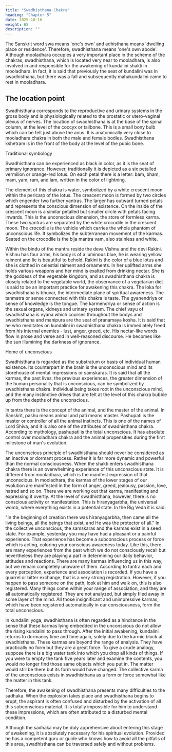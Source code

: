```yaml
---
title: "Swadhisthana Chakra"
heading: "Chapter 5"
date: 2025-10-16
weight: 65
description: ""
---
```



The Sanskrit word swa means 'one's own' and adhisthana means 'dwelling place or
residence'. Therefore, swadhisthana means 'one's own abode'. Although mooladhara
occupies a very important place in the scheme of the chakras, swadhisthana, which is
located very near to mooladhara, is also involved in and responsible for the awakening of
kundalini shakti in mooladhara. In fact, it is said that previously the seat of kundalini was
in swadhisthana, but there was a fall and subsequently mahakundalini came to rest in
mooladhara.

## The location point

Swadhisthana corresponds to the reproductive and urinary systems in the gross body
and is physiologically related to the prostatic or utero-vaginal plexus of nerves. The
location of swadhisthana is at the base of the spinal column, at the level of the coccyx or
tailbone. This is a small bony bulb which can be felt just above the anus. It is
anatomically very close to mooladhara chakra in both the male and female bodies.
Swadhisthana kshetram is in the front of the body at the level of the pubic bone.

Traditional symbology

Swadhisthana can be experienced as black in color, as it is the seat of primary
ignorance. However, traditionally it is depicted as a six petalled vermilion or orange-red
lotus. On each petal there is a letter: bam, bham, mam, yam, ram, and lam, written in the
color of lightning.

The element of this chakra is water, symbolized by a white crescent moon within the
pericarp of the lotus. The crescent moon is formed by two circles which engender two
further yantras. The larger has outward turned petals and represents the conscious
dimension of existence. On the inside of the crescent moon is a similar petalled but
smaller circle with petals facing inwards. This is the unconscious dimension, the store of
formless karma. These two yantras are separated by the white crocodile in the crescent
moon. The crocodile is the vehicle which carries the whole phantom of unconscious life.
It symbolizes the subterranean movement of the karmas. Seated on the crocodile is the
bija mantra vam, also stainless and white.

Within the bindu of the mantra reside the deva Vishnu and the devi Rakini. Vishnu
has four arms, his body is of a luminous blue, he is wearing yellow raiment and lie is
beautiful to behold. Rakini is the color of a blue lotus and she is clothed in celestial
raiment and ornaments. In her uplifted arms she holds various weapons and her mind is
exalted from drinking nectar. She is the goddess of the vegetable kingdom, and as
swadhisthana chakra is closely related to the vegetable world, the observance of a
vegetarian diet is said to be an important practice for awakening this chakra.
The loka for swadhisthana is bhuvar, the intermediate plane of spiritual awareness.
The tanmatra or sense connected with this chakra is taste. The gyanendriya or sense of
knowledge is the tongue. The karmendriya or sense of action is the sexual organs,
kidneys and urinary system. The chief vayu of swadhisthana is vyana which courses
throughout the bodys and swadhisthana and manipura are the seat of pranamaya kosha.
It is said that he who meditates on kundalini in swadhisthana chakra is immediately
freed from his internal enemies - lust, anger, greed, etc. His nectar-like words flow in
prose and verse and in well-reasoned discourse. He becomes like the sun illumining the
darkness of ignorance.

Home of unconscious

Swadhisthana is regarded as the substratum or basis of individual human existence.
Its counterpart in the brain is the unconscious mind and its storehouse of mental
impressions or samskaras. It is said that all the karmas, the past lives, the previous
experiences, the greater dimension of the human personality that is unconscious, can be
symbolized by swadhisthana chakra. Individual being takes root in the unconscious mind,
and the many instinctive drives that are felt at the level of this chakra bubble up from the
depths of the unconscious.

In tantra there is the concept of the animal, and the master of the animal. In Sanskrit,
pashu means animal and pati means master. Pashupati is the master or controller of all
the animal instincts. This is one of the names of Lord Shiva, and it is also one of the
attributes of swadhisthana chakra. According to mythology, pashupati is the total
unconscious. It has absolute control over mooladhara chakra and the animal propensities
during the first milestone of man's evolution.

The unconscious principle of swadhisthana should never be considered as an inactive
or dormant process. Rather it is far more dynamic and powerful than the normal
consciousness. When the shakti enters swadhisthana chakra there is an overwhelming
experience of this unconscious state. It is different from mooladhara, which is the
manifest expression of that unconscious. In mooladhara, the karmas of the lower stages
of our evolution are manifested in the form of anger, greed, jealousy, passion, love,
hatred and so on. There we are working out that karma, manifesting and expressing it
overtly. At the level of swadhisthana, however, there is no conscious activity or
manifestation. This is hiranyagarbha, the universal womb, where everything exists in a
potential state. In the Rig Veda it is said:

"In the beginning of creation there was hiranyagarbha, then came all the living
beings, all the beings that exist, and He was the protector of all."
In the collective unconscious, the samskaras and the karmas exist in a seed state. For
example, yesterday you may have had a pleasant or a painful experience. That experience
has become a subconscious process or force which is acting, coloring your conscious
awareness today. Like this, there are many experiences from the past which we do not
consciously recall but nevertheless they are playing a part in determining our daily
behavior, attitudes and reactions. There are many karmas influencing us in this way, but
we remain completely unaware of them.
According to tantra each and every perception, experience and association is
recorded. If you have a quarrel or bitter exchange, that is a very strong registration.
However, if you happen to pass someone on the path, look at him and walk on, this is
also registered. Many things come within your range of association, and they are all
automatically registered. They are not analyzed, but simply filed away in some layer of
the mind. All those insignificant and unimpressive karmas, which have been registered
automatically in our consciousness, form the total unconscious.

In kundalini yoga, swadhisthana is often regarded as a hindrance in the sense that
these karmas lying embedded in the unconscious do not allow the rising kundalini to pass
through. After the initial awakening, kundalini returns to dormancy time and time again,
solely due to the karmic block at swadhisthana. These karmas are beyond the range of
analysis. They have practically no form but they are a great force. To give a crude
analogy, suppose there is a big water tank into which you drop all kinds of things. If you
were to empty the tank five years later and examine the contents, you would no longer
find those same objects which you put in. The matter would still be there but its form
would have changed. The collective karma of the unconscious exists in swadhisthana as a
form or force somewhat like the matter in this tank.

Therefore, the awakening of swadhisthana presents many difficulties to the sadhaka.
When the explosion takes place and swadhisthana begins to erupt, the aspirant is often
confused and disturbed by the activation of all this subconscious material. It is totally
impossible for him to understand these impressions, which are often attributed to a
disturbed mental condition.

Although the sadhaka may be duly apprehensive about entering this stage of
awakening, it is absolutely necessary for his spiritual evolution. Provided he has a
competent guru or guide who knows how to avoid all the pitfalls of this area,
swadhisthana can be traversed safely and without problems.


